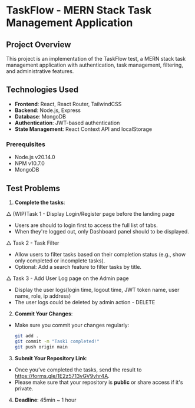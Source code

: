 # TaskFlow - MERN Stack Task Management Application

## Project Overview

This project is an implementation of the TaskFlow test, a MERN stack task management application with authentication, task management, filtering, and administrative features.

## Technologies Used

- **Frontend**: React, React Router, TailwindCSS
- **Backend**: Node.js, Express
- **Database**: MongoDB
- **Authentication**: JWT-based authentication
- **State Management**: React Context API and localStorage

### Prerequisites

- Node.js v20.14.0
- NPM v10.7.0
- MongoDB

## Test Problems

1. **Complete the tasks**:

△ (WIP)Task 1 - Display Login/Register page before the landing page

- Users are should to login first to access the full list of tabs.
- When they're logged out, only Dashboard panel should to be displayed.

△ Task 2 - Task Filter

- Allow users to filter tasks based on their completion status (e.g., show only completed or incomplete tasks).
- Optional: Add a search feature to filter tasks by title.

△ Task 3 - Add User Log page on the Admin page

- Display the user logs(login time, logout time, JWT token name, user name, role, ip address)
- The user logs could be deleted by admin action - DELETE

2. **Commit Your Changes**:

- Make sure you commit your changes regularly:
  ```bash
  git add .
  git commit -m "Task1 completed!"
  git push origin main
  ```

3. **Submit Your Repository Link**:

- Once you’ve completed the tasks, send the result to https://forms.gle/1E2z5713vGV9vhr4A.
- Please make sure that your repository is **public** or share access if it's private.

4. **Deadline**:
   45min ~ 1 hour

